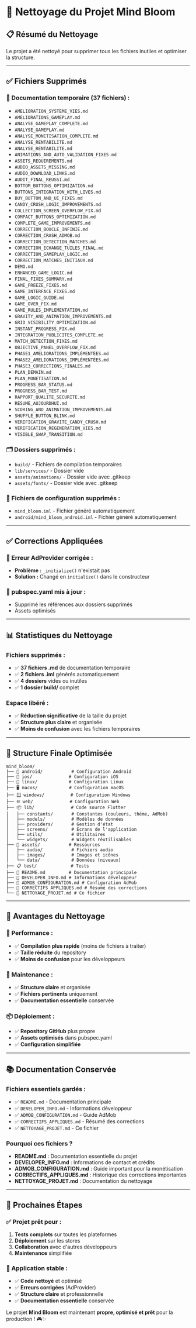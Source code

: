 # 🧹 Nettoyage du Projet Mind Bloom

## 📋 Résumé du Nettoyage

Le projet a été nettoyé pour supprimer tous les fichiers inutiles et optimiser la structure.

---

## ✅ **Fichiers Supprimés**

### **📄 Documentation temporaire (37 fichiers) :**
- `AMELIORATION_SYSTEME_VIES.md`
- `AMELIORATIONS_GAMEPLAY.md`
- `ANALYSE_GAMEPLAY_COMPLETE.md`
- `ANALYSE_GAMEPLAY.md`
- `ANALYSE_MONETISATION_COMPLETE.md`
- `ANALYSE_RENTABILITE.md`
- `ANALYSE_RENTABILITE.md`
- `ANIMATIONS_AND_AUTO_VALIDATION_FIXES.md`
- `ASSETS_REQUIREMENTS.md`
- `AUDIO_ASSETS_MISSING.md`
- `AUDIO_DOWNLOAD_LINKS.md`
- `AUDIT_FINAL_REUSSI.md`
- `BOTTOM_BUTTONS_OPTIMIZATION.md`
- `BUTTONS_INTEGRATION_WITH_LIVES.md`
- `BUY_BUTTON_AND_UI_FIXES.md`
- `CANDY_CRUSH_LOGIC_IMPROVEMENTS.md`
- `COLLECTION_SCREEN_OVERFLOW_FIX.md`
- `COMPACT_BUTTONS_OPTIMIZATION.md`
- `COMPLETE_GAME_IMPROVEMENTS.md`
- `CORRECTION_BOUCLE_INFINIE.md`
- `CORRECTION_CRASH_ADMOB.md`
- `CORRECTION_DETECTION_MATCHES.md`
- `CORRECTION_ECHANGE_TUILES_FINAL.md`
- `CORRECTION_GAMEPLAY_LOGIC.md`
- `CORRECTION_MATCHES_INITIAUX.md`
- `DEMO.md`
- `ENHANCED_GAME_LOGIC.md`
- `FINAL_FIXES_SUMMARY.md`
- `GAME_FREEZE_FIXES.md`
- `GAME_INTERFACE_FIXES.md`
- `GAME_LOGIC_GUIDE.md`
- `GAME_OVER_FIX.md`
- `GAME_RULES_IMPLEMENTATION.md`
- `GRAVITY_AND_ANIMATION_IMPROVEMENTS.md`
- `GRID_VISIBILITY_OPTIMIZATION.md`
- `INSTANT_PROGRESS_FIX.md`
- `INTEGRATION_PUBLICITES_COMPLETE.md`
- `MATCH_DETECTION_FIXES.md`
- `OBJECTIVE_PANEL_OVERFLOW_FIX.md`
- `PHASE1_AMELIORATIONS_IMPLÉMENTÉES.md`
- `PHASE2_AMELIORATIONS_IMPLÉMENTÉES.md`
- `PHASE3_CORRECTIONS_FINALES.md`
- `PLAN_DEMAIN.md`
- `PLAN_MONETISATION.md`
- `PROGRESS_BAR_STATUS.md`
- `PROGRESS_BAR_TEST.md`
- `RAPPORT_QUALITE_SECURITE.md`
- `RESUME_AUJOURDHUI.md`
- `SCORING_AND_ANIMATION_IMPROVEMENTS.md`
- `SHUFFLE_BUTTON_BLINK.md`
- `VERIFICATION_GRAVITE_CANDY_CRUSH.md`
- `VERIFICATION_REGENERATION_VIES.md`
- `VISIBLE_SWAP_TRANSITION.md`

### **🗂️ Dossiers supprimés :**
- `build/` - Fichiers de compilation temporaires
- `lib/services/` - Dossier vide
- `assets/animations/` - Dossier vide avec .gitkeep
- `assets/fonts/` - Dossier vide avec .gitkeep

### **📁 Fichiers de configuration supprimés :**
- `mind_bloom.iml` - Fichier généré automatiquement
- `android/mind_bloom_android.iml` - Fichier généré automatiquement

---

## ✅ **Corrections Appliquées**

### **🔧 Erreur AdProvider corrigée :**
- **Problème :** `_initialize()` n'existait pas
- **Solution :** Changé en `initialize()` dans le constructeur

### **📝 pubspec.yaml mis à jour :**
- Supprimé les références aux dossiers supprimés
- Assets optimisés

---

## 📊 **Statistiques du Nettoyage**

### **Fichiers supprimés :**
- ✅ **37 fichiers .md** de documentation temporaire
- ✅ **2 fichiers .iml** générés automatiquement
- ✅ **4 dossiers** vides ou inutiles
- ✅ **1 dossier build/** complet

### **Espace libéré :**
- ✅ **Réduction significative** de la taille du projet
- ✅ **Structure plus claire** et organisée
- ✅ **Moins de confusion** avec les fichiers temporaires

---

## 📁 **Structure Finale Optimisée**

```
mind_bloom/
├── 📱 android/           # Configuration Android
├── 🍎 ios/              # Configuration iOS
├── 🐧 linux/            # Configuration Linux
├── 🖥️ macos/            # Configuration macOS
├── 🪟 windows/          # Configuration Windows
├── 🌐 web/              # Configuration Web
├── 📦 lib/              # Code source Flutter
│   ├── constants/       # Constantes (couleurs, thème, AdMob)
│   ├── models/          # Modèles de données
│   ├── providers/       # Gestion d'état
│   ├── screens/         # Écrans de l'application
│   ├── utils/           # Utilitaires
│   └── widgets/         # Widgets réutilisables
├── 🎵 assets/           # Ressources
│   ├── audio/           # Fichiers audio
│   ├── images/          # Images et icônes
│   └── data/            # Données (niveaux)
├── 📋 test/             # Tests
├── 📄 README.md         # Documentation principale
├── 📄 DEVELOPER_INFO.md # Informations développeur
├── 📄 ADMOB_CONFIGURATION.md # Configuration AdMob
├── 📄 CORRECTIFS_APPLIQUES.md # Résumé des corrections
└── 📄 NETTOYAGE_PROJET.md # Ce fichier
```

---

## 🎯 **Avantages du Nettoyage**

### **🚀 Performance :**
- ✅ **Compilation plus rapide** (moins de fichiers à traiter)
- ✅ **Taille réduite** du repository
- ✅ **Moins de confusion** pour les développeurs

### **🧹 Maintenance :**
- ✅ **Structure claire** et organisée
- ✅ **Fichiers pertinents** uniquement
- ✅ **Documentation essentielle** conservée

### **📦 Déploiement :**
- ✅ **Repository GitHub** plus propre
- ✅ **Assets optimisés** dans pubspec.yaml
- ✅ **Configuration simplifiée**

---

## 📚 **Documentation Conservée**

### **Fichiers essentiels gardés :**
- ✅ `README.md` - Documentation principale
- ✅ `DEVELOPER_INFO.md` - Informations développeur
- ✅ `ADMOB_CONFIGURATION.md` - Guide AdMob
- ✅ `CORRECTIFS_APPLIQUES.md` - Résumé des corrections
- ✅ `NETTOYAGE_PROJET.md` - Ce fichier

### **Pourquoi ces fichiers ?**
- **README.md** : Documentation essentielle du projet
- **DEVELOPER_INFO.md** : Informations de contact et crédits
- **ADMOB_CONFIGURATION.md** : Guide important pour la monétisation
- **CORRECTIFS_APPLIQUES.md** : Historique des corrections importantes
- **NETTOYAGE_PROJET.md** : Documentation du nettoyage

---

## 🚀 **Prochaines Étapes**

### **✅ Projet prêt pour :**
1. **Tests complets** sur toutes les plateformes
2. **Déploiement** sur les stores
3. **Collaboration** avec d'autres développeurs
4. **Maintenance** simplifiée

### **📱 Application stable :**
- ✅ **Code nettoyé** et optimisé
- ✅ **Erreurs corrigées** (AdProvider)
- ✅ **Structure claire** et professionnelle
- ✅ **Documentation essentielle** conservée

Le projet **Mind Bloom** est maintenant **propre, optimisé et prêt** pour la production ! 🎮✨
